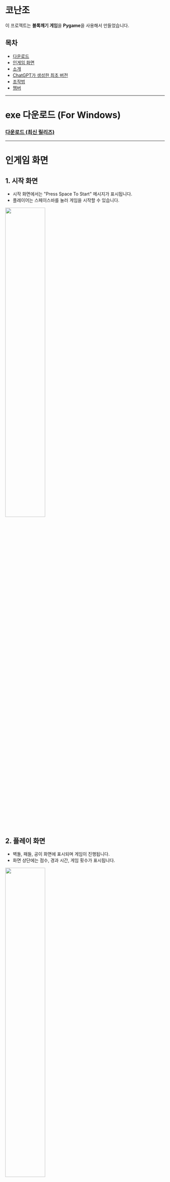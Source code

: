 # 코난조

이 프로젝트는 **블록깨기 게임**을 **Pygame**을 사용해서 만들었습니다.

## 목차
- [다운로드](#exe-다운로드-for-windows)
- [인게임 화면](#인게임-화면)
- [소개](#소개)
- [ChatGPT가 생성한 최초 버전](#최초-버전)
- [조작법](#조작법)
- [멤버](#멤버)

-----


# exe 다운로드 (For Windows)  

### [다운로드 (최신 릴리즈)](https://github.com/Jinseok2419342/Conan/releases/tag/1.1.0)

-----

# 인게임 화면

## **1. 시작 화면** 
- 시작 화면에서는 "Press Space To Start" 메시지가 표시됩니다.
- 플레이어는 스페이스바를 눌러 게임을 시작할 수 있습니다.
<img src="https://github.com/user-attachments/assets/e79e679b-6f49-4b87-9fe1-a6ea10679e9b" width="50%" height="50%">


## **2. 플레이 화면**
- 벽돌, 패들, 공이 화면에 표시되며 게임이 진행됩니다.
- 화면 상단에는 점수, 경과 시간, 게임 횟수가 표시됩니다.
<img src="https://github.com/user-attachments/assets/976beabb-dbdd-4bdc-a1dd-cde2c373c75e" width="50%" height="50%">
<br><br>

- 스테이지가 지날 수록 여러번 충돌해야 깨지는 `강화 벽돌`들이 점점 더 많아집니다.  
- (해당 `강화 벽돌`들은 테두리에만 연하게 회색 보호막이 있습니다)
<img src="https://github.com/user-attachments/assets/bb3014e3-ed65-43f3-8420-d00563c290b5" width="50%" height="50%">



## **3. 게임 오버**
- 공이 모두 바닥에 떨어지면 "Game Over" 화면이 표시됩니다.
- 플레이어는 스페이스바를 눌러 게임을 재시작할 수 있습니다.
<img src="https://github.com/user-attachments/assets/d70bc3dd-c64d-496e-ac26-55b65b5869aa" width="50%" height="50%">


## **4. 게임 클리어**

### 스테이지 클리어
- 모든 벽돌을 제거하면 "Game Clear" 화면이 표시됩니다.
- 스페이스바를 눌러 다음 스테이지를 진행할 수 있습니다.
<img src="https://github.com/user-attachments/assets/7cdbd8d0-9124-4fc0-81c1-b724de8cc93e" width="50%" height="50%">

<br>

### 게임 클리어
- 10스테이지를 클리어 시.
- 게임이 완전히 클리어 됩니다.
<img src="https://github.com/user-attachments/assets/fbeb0d38-2463-46fb-8dba-3deb8509fdf6" width="50%" height="50%">



## **5. 일시정지**
- 게임 도중 ESC 혹은 SPACE 키를 누르면 게임이 일시정지 됩니다.
- 일시정지 동안 타이머는 흐르지 않으며 다시 ESC 또는 SPACE 키를 눌러서 다시 이어서 할 수 있습니다.
<img src="https://github.com/user-attachments/assets/8c093c7b-2b11-409d-8090-4a2323382f1c" width="50%" height="50%">



-----

# 소개

## 벽돌깨기 게임(Breakout Game)의 게임 개요

`벽돌깨기`는 플레이어가 패들을 조작하여 공을 튕겨서 벽돌들을 제거하는 아케이드 게임입니다.   
게임에는 다양한 색상의 벽돌, 특별한 아이템들, 파괴 불가능한 벽돌, 여러번 충돌해야 파괴되는 벽돌과 여러 스테이지 등이 포함되어 있으며,

각 스테이지의 모든 벽돌을 제거하여 10스테이지까지 모든 스테이지를 클리어하는 것이 목표인 게임 입니다.

----


### **1. 기본 메커니즘**
- **패들 조작**:
  - 화살표 키(`←`, `→`) 또는 `A`, `D` 키를 사용해 패들을 좌우로 이동합니다.
- **공 이동**:
  - 공은 벽, 패들, 벽돌 등과 충돌하면 튕깁니다.
- **벽돌 제거**:
  - 공이 벽돌과 충돌하면 벽돌이 제거되고, 점수가 증가합니다.
- **패들 판정**
  - 패들의 어느 부분에 공이 튀기냐에 따라 공의 속도가 달라집니다.
  - 추가로 패들이 늘어난 상태에서 끝쪽에 공이 맞으면 공이 훨씬 더 빨라집니다

### **2. 아이템**
- **패들 크기 증가 아이템**:
  - 패들의 좌우 길이가 증가합니다.
- **공 개수 증가 아이템**:
  - 추가 공이 생성되어 여러 공을 동시에 다룰 수 있습니다.
- **파괴 불가능한 벽돌 생성 아이템**:
  - 제거할 수 없는 회색 벽돌이 새로 생성됩니다.

### **3. 스테이지**
- 모든 벽돌을 부수면 다음 스테이지로 이동하게 됩니다.
- 총 10스테이지까지 있습니다.
- 스테이지가 진행될 수록 여러번 타격해야 사라지는 `강화 벽돌` 수가 많아집니다.
- 스테이지가 진행될 수록 공의 최대 속도가 더 빨라집니다.

### **4. 점수 및 시간**
- **점수 계산**:
  - 벽돌 제거 시 10점이 추가됩니다.
- **경과 시간**:
  - 게임 시작부터의 경과 시간이 상단에 표시됩니다.
  - 일시정지 동안은 타이머 시간이 흐르지 않습니다.
- **게임 횟수**:
  - 현재 진행 중인 게임 횟수가 표시됩니다.
  - 클리어 후 다시 게임 시작시 게임 횟수가 초기화 됩니다.


---

## 최초 버전
ChatGPT가 생성한 최초 버전입니다. ( gif 이미지 )  

![gpt_first](https://github.com/user-attachments/assets/06657891-16fa-496b-845b-564d36715004)

-----

## 조작법
| 키보드 입력 | 동작                              |
|-------------|-----------------------------------|
| `←`, `A`    | 패들을 왼쪽으로 이동              |
| `→`, `D`    | 패들을 오른쪽으로 이동            |
| `SPACE`     | 게임 시작 / 일시정지 / 재시작      |
| `ESC`       | 일시정지 / 재시작              |

-----

## 멤버

- [장진석](https://github.com/Jinseok2419342)
- [정현국](https://github.com/ehfl21)
- [고지호](https://github.com/jiho050718)
- [최은성](https://github.com/eunsg1)
- [김건우](https://github.com/urobo12)
- [김수한](https://github.com/suhan1029)
- [양경윤](https://github.com/kyungyunie)
